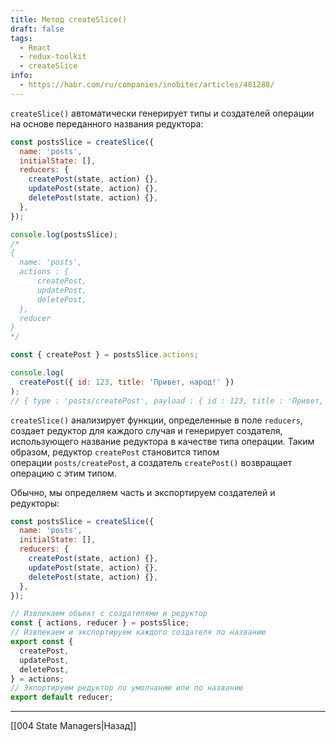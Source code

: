 ```yaml
---
title: Метод createSlice()
draft: false
tags:
  - React
  - redux-toolkit
  - createSlice
info:
  - https://habr.com/ru/companies/inobitec/articles/481288/
---
```

`createSlice()` автоматически генерирует типы и создателей операции на основе переданного названия редуктора:

```jsx
const postsSlice = createSlice({
  name: 'posts',
  initialState: [],
  reducers: {
    createPost(state, action) {},
    updatePost(state, action) {},
    deletePost(state, action) {},
  },
});

console.log(postsSlice);
/*
{
  name: 'posts',
  actions : {
      createPost,
      updatePost,
      deletePost,
  },
  reducer
}
*/

const { createPost } = postsSlice.actions;

console.log(
  createPost({ id: 123, title: 'Привет, народ!' })
);
// { type : 'posts/createPost', payload : { id : 123, title : 'Привет, народ!' } }
```

`createSlice()` анализирует функции, определенные в поле `reducers`, создает редуктор для каждого случая и генерирует создателя, использующего название редуктора в качестве типа операции. Таким образом, редуктор `createPost` становится типом операции `posts/createPost`, а создатель `createPost()` возвращает операцию с этим типом.

Обычно, мы определяем часть и экспортируем создателей и редукторы:

```jsx
const postsSlice = createSlice({
  name: 'posts',
  initialState: [],
  reducers: {
    createPost(state, action) {},
    updatePost(state, action) {},
    deletePost(state, action) {},
  },
});

// Извлекаем объект с создателями и редуктор
const { actions, reducer } = postsSlice;
// Извлекаем и экспортируем каждого создателя по названию
export const {
  createPost,
  updatePost,
  deletePost,
} = actions;
// Экпортируем редуктор по умолчанию или по названию
export default reducer;
```

____

[[004 State Managers|Назад]]